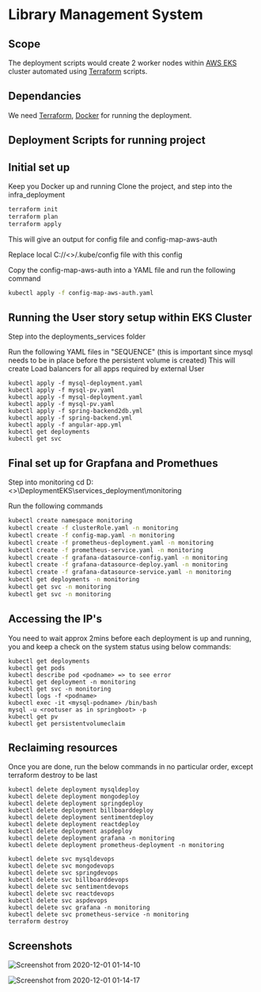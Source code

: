 # Library Management System


## Scope ##
The deployment scripts would create 2 worker nodes within [AWS EKS](https://aws.amazon.com/eks/) cluster automated using [Terraform](https://www.terraform.io/docs/providers/aws/index.html) scripts.

## Dependancies

We need [Terraform](https://www.terraform.io/downloads.html), [Docker](https://docs.docker.com/get-docker/) for running the deployment.
## Deployment Scripts for running project ##
## Initial set up
Keep you Docker up and running
Clone the project, and step into the infra_deployment
```bash
terraform init
terraform plan
terraform apply
```
This will give an output for config file and config-map-aws-auth

Replace local C://<>/.kube/config file with this config

Copy the config-map-aws-auth into a YAML file and run the following command

``` bash
kubectl apply -f config-map-aws-auth.yaml 
```

## Running the User story setup within EKS Cluster
Step into the deployments_services folder

Run the following YAML files in "SEQUENCE" (this is important since mysql needs to be in place before the persistent volume is created)
This will create Load balancers for all apps required by external User
```
kubectl apply -f mysql-deployment.yaml
kubectl apply -f mysql-pv.yaml
kubectl apply -f mysql-deployment.yaml
kubectl apply -f mysql-pv.yaml
kubectl apply -f spring-backend2db.yml
kubectl apply -f spring-backend.yml
kubectl apply -f angular-app.yml
kubectl get deployments
kubectl get svc 
```

## Final set up for Grapfana and Promethues
Step into monitoring
cd D:\<>\DeploymentEKS\services_deployment\monitoring

Run the following commands
```bash
kubectl create namespace monitoring
kubectl create -f clusterRole.yaml -n monitoring
kubectl create -f config-map.yaml -n monitoring
kubectl create -f prometheus-deployment.yaml -n monitoring
kubectl create -f prometheus-service.yaml -n monitoring
kubectl create -f grafana-datasource-config.yaml -n monitoring
kubectl create -f grafana-datasource-deploy.yaml -n monitoring
kubectl create -f grafana-datasource-service.yaml -n monitoring
kubectl get deployments -n monitoring
kubectl get svc -n monitoring
kubectl get svc -n monitoring
```

## Accessing the IP's

You need to wait approx 2mins before each deployment is up and running, you and keep a check on the system status using below commands:
```
kubectl get deployments
kubectl get pods
kubectl describe pod <podname> => to see error
kubectl get deployment -n monitoring
kubectl get svc -n monitoring
kubectl logs -f <podname>
kubectl exec -it <mysql-podname> /bin/bash
mysql -u <rootuser as in springboot> -p
kubectl get pv
kubectl get persistentvolumeclaim 
```

## Reclaiming resources
Once you are done, run the below commands in no particular order, except terraform destroy to be last
```
kubectl delete deployment mysqldeploy
kubectl delete deployment mongodeploy
kubectl delete deployment springdeploy
kubectl delete deployment billboarddeploy
kubectl delete deployment sentimentdeploy
kubectl delete deployment reactdeploy
kubectl delete deployment aspdeploy
kubectl delete deployment grafana -n monitoring
kubectl delete deployment prometheus-deployment -n monitoring

kubectl delete svc mysqldevops
kubectl delete svc mongodevops
kubectl delete svc springdevops
kubectl delete svc billboarddevops
kubectl delete svc sentimentdevops
kubectl delete svc reactdevops
kubectl delete svc aspdevops
kubectl delete svc grafana -n monitoring
kubectl delete svc prometheus-service -n monitoring
terraform destroy
```

## Screenshots
![Screenshot from 2020-12-01 01-14-10](https://user-images.githubusercontent.com/48415852/101262861-8c21e200-370f-11eb-991a-3f02422ba0a1.png)

![Screenshot from 2020-12-01 01-14-17](https://user-images.githubusercontent.com/48415852/101262865-90e69600-370f-11eb-9af5-be803458b73a.png)


